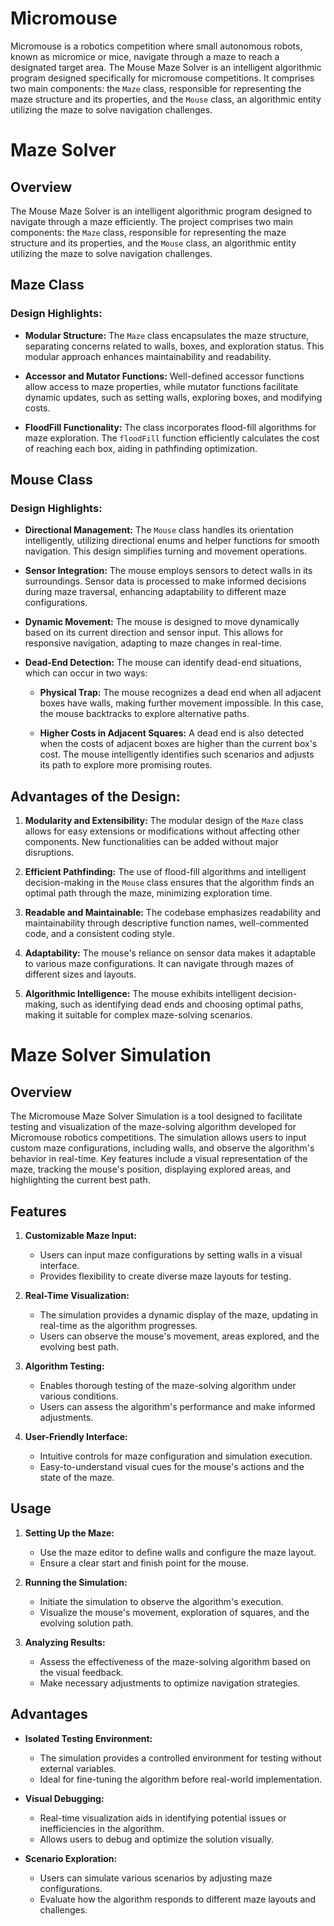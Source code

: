 # Micromouse

Micromouse is a robotics competition where small autonomous robots, known as micromice or mice, navigate through a maze to reach a designated target area. The Mouse Maze Solver is an intelligent algorithmic program designed specifically for micromouse competitions. It comprises two main components: the `Maze` class, responsible for representing the maze structure and its properties, and the `Mouse` class, an algorithmic entity utilizing the maze to solve navigation challenges.


# Maze Solver

## Overview

The Mouse Maze Solver is an intelligent algorithmic program designed to navigate through a maze efficiently. The project comprises two main components: the `Maze` class, responsible for representing the maze structure and its properties, and the `Mouse` class, an algorithmic entity utilizing the maze to solve navigation challenges.

## Maze Class

### Design Highlights:

- **Modular Structure:** The `Maze` class encapsulates the maze structure, separating concerns related to walls, boxes, and exploration status. This modular approach enhances maintainability and readability.

- **Accessor and Mutator Functions:** Well-defined accessor functions allow access to maze properties, while mutator functions facilitate dynamic updates, such as setting walls, exploring boxes, and modifying costs.

- **FloodFill Functionality:** The class incorporates flood-fill algorithms for maze exploration. The `floodFill` function efficiently calculates the cost of reaching each box, aiding in pathfinding optimization.

## Mouse Class

### Design Highlights:

- **Directional Management:** The `Mouse` class handles its orientation intelligently, utilizing directional enums and helper functions for smooth navigation. This design simplifies turning and movement operations.

- **Sensor Integration:** The mouse employs sensors to detect walls in its surroundings. Sensor data is processed to make informed decisions during maze traversal, enhancing adaptability to different maze configurations.

- **Dynamic Movement:** The mouse is designed to move dynamically based on its current direction and sensor input. This allows for responsive navigation, adapting to maze changes in real-time.

- **Dead-End Detection:** The mouse can identify dead-end situations, which can occur in two ways:

  - **Physical Trap:** The mouse recognizes a dead end when all adjacent boxes have walls, making further movement impossible. In this case, the mouse backtracks to explore alternative paths.

  - **Higher Costs in Adjacent Squares:** A dead end is also detected when the costs of adjacent boxes are higher than the current box's cost. The mouse intelligently identifies such scenarios and adjusts its path to explore more promising routes.

## Advantages of the Design:

1. **Modularity and Extensibility:** The modular design of the `Maze` class allows for easy extensions or modifications without affecting other components. New functionalities can be added without major disruptions.

2. **Efficient Pathfinding:** The use of flood-fill algorithms and intelligent decision-making in the `Mouse` class ensures that the algorithm finds an optimal path through the maze, minimizing exploration time.

3. **Readable and Maintainable:** The codebase emphasizes readability and maintainability through descriptive function names, well-commented code, and a consistent coding style.

4. **Adaptability:** The mouse's reliance on sensor data makes it adaptable to various maze configurations. It can navigate through mazes of different sizes and layouts.

5. **Algorithmic Intelligence:** The mouse exhibits intelligent decision-making, such as identifying dead ends and choosing optimal paths, making it suitable for complex maze-solving scenarios.


# Maze Solver Simulation

## Overview

The Micromouse Maze Solver Simulation is a tool designed to facilitate testing and visualization of the maze-solving algorithm developed for Micromouse robotics competitions. The simulation allows users to input custom maze configurations, including walls, and observe the algorithm's behavior in real-time. Key features include a visual representation of the maze, tracking the mouse's position, displaying explored areas, and highlighting the current best path.

## Features

1. **Customizable Maze Input:**
   - Users can input maze configurations by setting walls in a visual interface.
   - Provides flexibility to create diverse maze layouts for testing.

2. **Real-Time Visualization:**
   - The simulation provides a dynamic display of the maze, updating in real-time as the algorithm progresses.
   - Users can observe the mouse's movement, areas explored, and the evolving best path.

3. **Algorithm Testing:**
   - Enables thorough testing of the maze-solving algorithm under various conditions.
   - Users can assess the algorithm's performance and make informed adjustments.

4. **User-Friendly Interface:**
   - Intuitive controls for maze configuration and simulation execution.
   - Easy-to-understand visual cues for the mouse's actions and the state of the maze.

## Usage

1. **Setting Up the Maze:**
   - Use the maze editor to define walls and configure the maze layout.
   - Ensure a clear start and finish point for the mouse.

2. **Running the Simulation:**
   - Initiate the simulation to observe the algorithm's execution.
   - Visualize the mouse's movement, exploration of squares, and the evolving solution path.

3. **Analyzing Results:**
   - Assess the effectiveness of the maze-solving algorithm based on the visual feedback.
   - Make necessary adjustments to optimize navigation strategies.

## Advantages

- **Isolated Testing Environment:**
  - The simulation provides a controlled environment for testing without external variables.
  - Ideal for fine-tuning the algorithm before real-world implementation.

- **Visual Debugging:**
  - Real-time visualization aids in identifying potential issues or inefficiencies in the algorithm.
  - Allows users to debug and optimize the solution visually.

- **Scenario Exploration:**
  - Users can simulate various scenarios by adjusting maze configurations.
  - Evaluate how the algorithm responds to different maze layouts and challenges.

